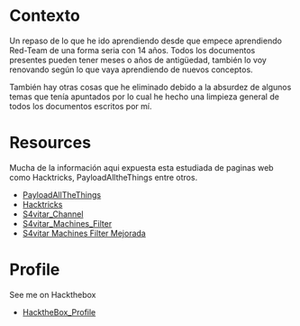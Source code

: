 # Contexto

Un repaso de lo que he ido aprendiendo desde que empece aprendiendo Red-Team de una forma seria con 14 años. Todos los documentos presentes pueden tener meses o años de antigüedad, también lo voy renovando según lo que vaya aprendiendo de nuevos conceptos.

También hay otras cosas que he eliminado debido a la absurdez de algunos temas que tenía apuntados por lo cual he hecho una limpieza general de todos los documentos escritos por mí.

# Resources
Mucha de la información aqui expuesta esta estudiada de paginas web como Hacktricks, PayloadAlltheThings entre otros.

- [PayloadAllTheThings](https://github.com/swisskyrepo/PayloadsAllTheThings)
- [Hacktricks](https://book.hacktricks.xyz/welcome/readme)
- [S4vitar_Channel](https://www.youtube.com/c/S4viOnLive/videos)
- [S4vitar_Machines_Filter](https://htbmachines.github.io/)
- [S4vitar Machines Filter Mejorada](https://infosecmachines.io/)

# Profile
See me on Hackthebox
- [HacktheBox_Profile](https://app.hackthebox.com/profile/376167)
